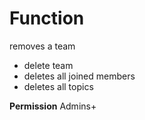 # Function
removes a team

- delete team
- deletes all joined members
- deletes all topics

**Permission**
Admins+
